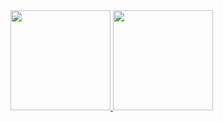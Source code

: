 <div align="center">
   <div style="display: flex">
   <a href="https://github.com/diegwl">
   <img height="160em" src="https://github-readme-stats.vercel.app/api/top-langs/?username=diegwl&theme=dracula&hide_border=true&include_all_commits=true&count_private=true&layout=compact&hide=html,css"/>
   <img height="160em" src="https://github-readme-streak-stats.herokuapp.com/?user=diegwl&theme=dracula&hide_border=true"/>
   </div>
</div>
